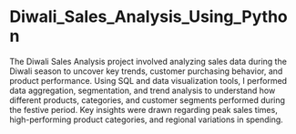 # Diwali_Sales_Analysis_Using_Python


The Diwali Sales Analysis project involved analyzing sales data during the Diwali season to uncover key trends, customer purchasing behavior, and product performance. Using SQL and data visualization tools, I performed data aggregation, segmentation, and trend analysis to understand how different products, categories, and customer segments performed during the festive period. Key insights were drawn regarding peak sales times, high-performing product categories, and regional variations in spending.
